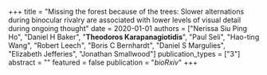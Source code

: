 +++
title = "Missing the forest because of the trees: Slower alternations during binocular rivalry are associated with lower levels of visual detail during ongoing thought"
date = 2020-01-01
authors = ["Nerissa Siu Ping Ho", "Daniel H Baker", "**Theodoros Karapanagiotidis**", "Paul Seli", "Hao-ting Wang", "Robert Leech", "Boris C Bernhardt", "Daniel S Margulies", "Elizabeth Jefferies", "Jonathan Smallwood"]
publication_types = ["3"]
abstract = ""
featured = false
publication = "*bioRxiv*"
+++

